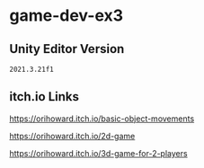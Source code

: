 # game-dev-ex3

## Unity Editor Version
```
2021.3.21f1
```

## itch.io Links
https://orihoward.itch.io/basic-object-movements

https://orihoward.itch.io/2d-game

https://orihoward.itch.io/3d-game-for-2-players
